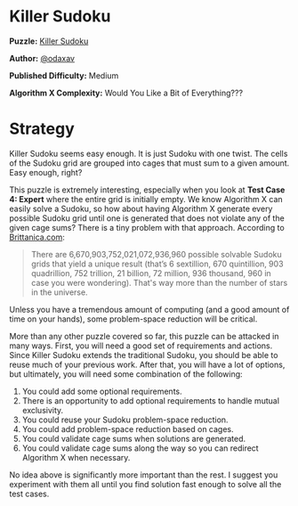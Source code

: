 # Killer Sudoku

__Puzzle:__ [Killer Sudoku](https://www.codingame.com/training/medium/killer-sudoku-solver)

__Author:__ [@odaxav](https://www.codingame.com/profile/23863af73ab30aa34c1abeb77f21de4e2878884)

__Published Difficulty:__ Medium

__Algorithm X Complexity:__ Would You Like a Bit of Everything???

# Strategy

Killer Sudoku seems easy enough. It is just Sudoku with one twist. The cells of the Sudoku grid are grouped into cages that must sum to a given amount. Easy enough, right?

This puzzle is extremely interesting, especially when you look at __Test Case 4: Expert__ where the entire grid is initially empty. We know Algorithm X can easily solve a Sudoku, so how about having Algorithm X generate every possible Sudoku grid until one is generated that does not violate any of the given cage sums? There is a tiny problem with that approach. According to [Brittanica.com]( https://www.britannica.com/story/will-we-ever-run-out-of-sudoku-puzzles):

>There are 6,670,903,752,021,072,936,960 possible solvable Sudoku grids that yield a unique result (that’s 6 sextillion, 670 quintillion, 903 quadrillion, 752 trillion, 21 billion, 72 million, 936 thousand, 960 in case you were wondering). That's way more than the number of stars in the universe.

Unless you have a tremendous amount of computing (and a good amount of time on your hands), some problem-space reduction will be critical.

More than any other puzzle covered so far, this puzzle can be attacked in many ways. First, you will need a good set of requirements and actions. Since Killer Sudoku extends the traditional Sudoku, you should be able to reuse much of your previous work. After that, you will have a lot of options, but ultimately, you will need some combination of the following:

1.	You could add some optional requirements.
2.	There is an opportunity to add optional requirements to handle mutual exclusivity.
3.	You could reuse your Sudoku problem-space reduction.
4.	You could add problem-space reduction based on cages.
5.	You could validate cage sums when solutions are generated.
6.	You could validate cage sums along the way so you can redirect Algorithm X when necessary.

No idea above is significantly more important than the rest. I suggest you experiment with them all until you find solution fast enough to solve all the test cases.
